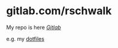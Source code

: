 # gitlab.com/rschwalk

My repo is here *[Gitlab](https://gitlab.com/rschwalk/)*

e.g. my [dotfiles](https://gitlab.com/rschwalk/dotfiles)
